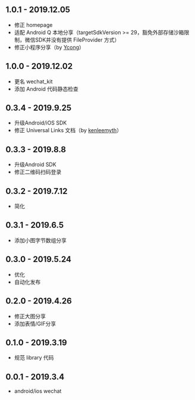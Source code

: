 ## 1.0.1 - 2019.12.05

* 修正 homepage
* 适配 Android Q 本地分享（targetSdkVersion >= 29，豁免外部存储沙箱限制，微信SDK并没有提供 FileProvider 方式）
* 修正小程序分享（by [Ycong](https://github.com/Ycong)）

## 1.0.0 - 2019.12.02

* 更名 wechat_kit
* 添加 Android 代码静态检查

## 0.3.4 - 2019.9.25

* 升级Android/iOS SDK
* 修正 Universal Links 文档（by [kenleemyth](https://github.com/kenleemyth)）

## 0.3.3 - 2019.8.8

* 升级Android SDK
* 修正二维码扫码登录

## 0.3.2 - 2019.7.12

* 简化

## 0.3.1 - 2019.6.5

* 添加小图字节数组分享

## 0.3.0 - 2019.5.24

* 优化
* 自动化发布

## 0.2.0 - 2019.4.26

* 修正大图分享
* 添加表情/GIF分享

## 0.1.0 - 2019.3.19

* 规范 library 代码

## 0.0.1 - 2019.3.4

* android/ios wechat
